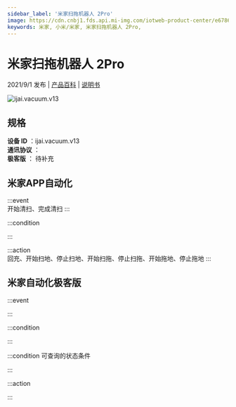 ```yaml
---
sidebar_label: '米家扫拖机器人 2Pro'
image: https://cdn.cnbj1.fds.api.mi-img.com/iotweb-product-center/e6786ea612baeea5ea53b1bd00964b00_1624700899200.png?GalaxyAccessKeyId=AKVGLQWBOVIRQ3XLEW&Expires=9223372036854775807&Signature=tc0sRBERmKvFCYZSiVbYvDX8R50=
keywords: 米家, 小米/米家, 米家扫拖机器人 2Pro, 
---
```

# 米家扫拖机器人 2Pro

2021/9/1 发布 | [产品百科](https://home.mi.com/webapp/content/baike/product/index.html?model=ijai.vacuum.v13/) | [说明书](https://home.mi.com/views/introduction.html?model=ijai.vacuum.v13&region=cn)

![ijai.vacuum.v13](https://cdn.cnbj1.fds.api.mi-img.com/iotweb-product-center/e6786ea612baeea5ea53b1bd00964b00_1624700899200.png?GalaxyAccessKeyId=AKVGLQWBOVIRQ3XLEW&Expires=9223372036854775807&Signature=tc0sRBERmKvFCYZSiVbYvDX8R50=)

## 规格  
> 
**设备 ID** ：ijai.vacuum.v13  
**通讯协议** ：  
**极客版**  ： 待补充 


## 米家APP自动化  

:::event  
开始清扫、完成清扫
:::

:::condition  

:::

:::action   
回充、开始扫地、停止扫地、开始扫拖、停止扫拖、开始拖地、停止拖地
:::

## 米家自动化极客版  

:::event  

:::

:::condition  

:::

:::condition 可查询的状态条件  

:::

:::action  

:::

        
